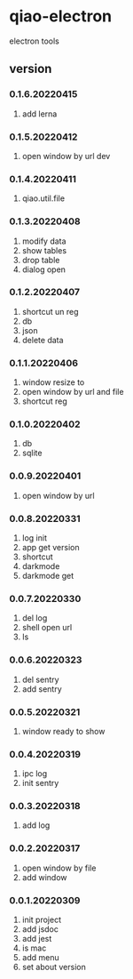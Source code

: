 # qiao-electron
electron tools

## version
### 0.1.6.20220415
1. add lerna

### 0.1.5.20220412
1. open window by url dev

### 0.1.4.20220411
1. qiao.util.file

### 0.1.3.20220408
1. modify data
2. show tables
3. drop table
4. dialog open

### 0.1.2.20220407
1. shortcut un reg
2. db
3. json
4. delete data

### 0.1.1.20220406
1. window resize to
2. open window by url and file
3. shortcut reg

### 0.1.0.20220402
1. db
2. sqlite

### 0.0.9.20220401
1. open window by url

### 0.0.8.20220331
1. log init
2. app get version
3. shortcut
4. darkmode
5. darkmode get

### 0.0.7.20220330
1. del log
2. shell open url
3. ls

### 0.0.6.20220323
1. del sentry
2. add sentry

### 0.0.5.20220321
1. window ready to show

### 0.0.4.20220319
1. ipc log
2. init sentry

### 0.0.3.20220318
1. add log

### 0.0.2.20220317
1. open window by file
2. add window

### 0.0.1.20220309
1. init project
2. add jsdoc
3. add jest
4. is mac
5. add menu
6. set about version

